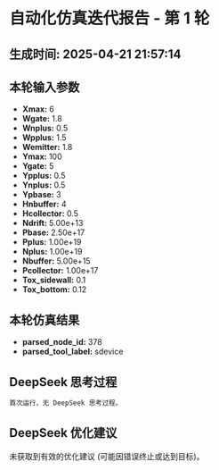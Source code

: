 # 自动化仿真迭代报告 - 第 1 轮
**生成时间:** 2025-04-21 21:57:14
--- 
## 本轮输入参数
- **Xmax:** 6
- **Wgate:** 1.8
- **Wnplus:** 0.5
- **Wpplus:** 1.5
- **Wemitter:** 1.8
- **Ymax:** 100
- **Ygate:** 5
- **Ypplus:** 0.5
- **Ynplus:** 0.5
- **Ypbase:** 3
- **Hnbuffer:** 4
- **Hcollector:** 0.5
- **Ndrift:** 5.00e+13
- **Pbase:** 2.50e+17
- **Pplus:** 1.00e+19
- **Nplus:** 1.00e+19
- **Nbuffer:** 5.00e+15
- **Pcollector:** 1.00e+17
- **Tox_sidewall:** 0.1
- **Tox_bottom:** 0.12

## 本轮仿真结果
- **parsed_node_id:** 378
- **parsed_tool_label:** sdevice

## DeepSeek 思考过程
```markdown
首次运行，无 DeepSeek 思考过程。
```

## DeepSeek 优化建议
未获取到有效的优化建议 (可能因错误终止或达到目标)。